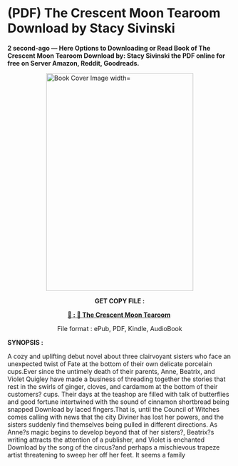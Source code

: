 # (PDF) The Crescent Moon Tearoom Download by Stacy Sivinski

<p><strong>2 second-ago &mdash; Here Options to Downloading or Read Book of The Crescent Moon Tearoom Download by: Stacy Sivinski the PDF online for free on Server Amazon, Reddit, Goodreads.</strong></p><p><a href="https://us.ebookarea.xyz/?book=207293850-the-crescent-moon-tearoom"><img style="display: block; margin-left: auto; margin-right: auto;" src="https://i.gr-assets.com/images/S/compressed.photo.goodreads.com/books/1707187371l/207293850.jpg" alt="Book Cover Image width=" width="330" height="488" /></a></p><p style="text-align: center;"><strong>GET COPY FILE :</strong></p><p style="text-align: center;"><strong><a href="https://us.ebookarea.xyz/?book=207293850-the-crescent-moon-tearoom" target="_blank" rel="noopener">📢 : 🔗 The Crescent Moon Tearoom</a>&nbsp;</strong></p><p style="text-align: center;">File format : ePub, PDF, Kindle, AudioBook</p><p><strong>SYNOPSIS :</strong></p><p>A cozy and uplifting debut novel about three clairvoyant sisters who face an unexpected twist of Fate at the bottom of their own delicate porcelain cups.Ever since the untimely death of their parents, Anne, Beatrix, and Violet Quigley have made a business of threading together the stories that rest in the swirls of ginger, cloves, and cardamom at the bottom of their customers? cups. Their days at the teashop are filled with talk of butterflies and good fortune intertwined with the sound of cinnamon shortbread being snapped Download by laced fingers.That is, until the Council of Witches comes calling with news that the city Diviner has lost her powers, and the sisters suddenly find themselves being pulled in different directions. As Anne?s magic begins to develop beyond that of her sisters?, Beatrix?s writing attracts the attention of a publisher, and Violet is enchanted Download by the song of the circus?and perhaps a mischievous trapeze artist threatening to sweep her off her feet. It seems a family </p>
